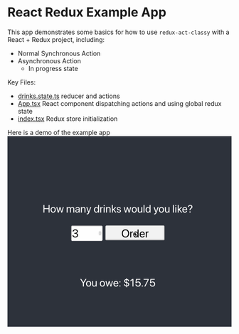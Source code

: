 # React Redux Example App
This app demonstrates some basics for how to use `redux-act-classy` with a React + Redux project, including:
- Normal Synchronous Action
- Asynchronous Action
    - In progress state
    
Key Files:
- [drinks.state.ts](./src/drinks.state.ts) reducer and actions
- [App.tsx](./src/App.tsx) React component dispatching actions and using global redux state
- [index.tsx](./src/index.tsx) Redux store initialization

Here is a demo of the example app
![Demo](./demo.gif)
